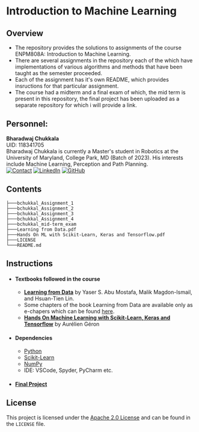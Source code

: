 # Introduction to Machine Learning

## Overview

- The repository provides the solutions to assignments of the course ENPM808A: Introduction to Machine Learning.
- There are several assignments in the repository each of the which have implementations of various algorithms and methods that have been taught as the semester proceeded.
- Each of the assignment has it's own README, which provides insructions for that particular assignment.
- The course had a midterm and a final exam of which, the mid term is present in this repository, the final project has been uploaded as a separate repository for which i will provide a link.

## Personnel:

**Bharadwaj Chukkala** <br>
UID: 118341705 <br>
Bharadwaj Chukkala is currently a Master's student in Robotics at the University of Maryland, College Park, MD (Batch of 2023). His interests include Machine Learning, Perception and Path Planning.<br>
[![Contact](https://img.shields.io/badge/Gmail-D14836?style=for-the-badge&logo=gmail&logoColor=white)](bchukkal@umd.edu)
[![LinkedIn](https://img.shields.io/badge/LinkedIn-0077B5?style=for-the-badge&logo=linkedin&logoColor=white)](https://www.linkedin.com/in/bharadwaj-chukkala/)
[![GitHub](https://img.shields.io/badge/GitHub-100000?style=for-the-badge&logo=github&logoColor=white)](https://github.com/bharadwaj-chukkala)

## Contents

```
├───bchukkal_Assignment_1
├───bchukkal_Assignment_2
├───bchukkal_Assignment_3
├───bchukkal_Assignment_4
├───bchukkal_mid-term_exam
├───Learning from Data.pdf
├───Hands On ML with Scikit-Learn, Keras and Tensorflow.pdf
├───LICENSE
└───README.md
```

## Instructions

- #### Textbooks followed in the course

  - **[Learning from Data](https://github.com/bharadwaj-chukkala/ENPM808A-Introduction-to-Machine-Learning-Assignments/blob/main/Learning%20From%20Data.pdf)** by Yaser S. Abu Mostafa, Malik Magdon-Ismail, and Hsuan-Tien Lin.
  - Some chapters of the book Learning from Data are available only as e-chapers which can be found [here](https://amlbook.com/eChapters.html).
  - **[Hands On Machine Learning with Scikit-Learn, Keras and Tensorflow]([bharadwaj-chukkala/ENPM808A-Introduction-to-Machine-Learning-Assignments/Hands-On-Machine-Learning-with-Scikit-Learn-Keras-and-Tensorflow.pdf](https://github.com/bharadwaj-chukkala/ENPM808A-Introduction-to-Machine-Learning-Assignments/blob/main/Hands-On-Machine-Learning-with-Scikit-Learn-Keras-and-Tensorflow.pdf))** by Aurélien Géron
- #### Dependencies

  - [Python](https://www.python.org)
  - [Scikit-Learn](https://scikit-learn.org/stable/)
  - [NumPy](https://numpy.org/)
  - IDE: VSCode, Spyder, PyCharm etc.
- #### [Final Project](https://github.com/bharadwaj-chukkala/Data-driven-motion-planning-using-various-machine-learning-algorithms)

## License

This project is licensed under the [Apache 2.0 License](https://www.apache.org/licenses/LICENSE-2.0) and can be found in the `LICENSE` file.
